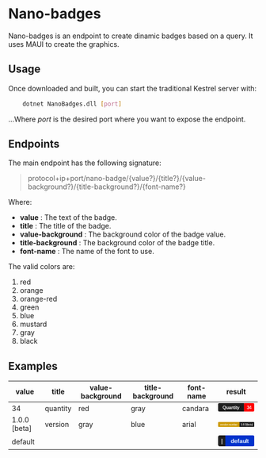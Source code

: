 # Nano-badges

Nano-badges is an endpoint to create dinamic badges based on a query. It uses MAUI to create the graphics.

## Usage

Once downloaded and built, you can start the traditional Kestrel server with:

```bash
    dotnet NanoBadges.dll [port] 
```

...Where _port_ is the desired port where you want to expose the endpoint.

## Endpoints

The main endpoint has the following signature:

> protocol+ip+port/nano-badge/{value?}/{title?}/{value-background?}/{title-background?}/{font-name?}

Where:

* **value** : The text of the badge.
* **title** : The title of the badge.
* **value-background** : The background color of the badge value. 
* **title-background** : The background color of the badge title.
* **font-name** : The name of the font to use.

The valid colors are:
1. red
2. orange
3. orange-red
4. green
5. blue
6. mustard
7. gray
8. black

## Examples

|value|title|value-background|title-background|font-name| result|
|---|---|---|---|---|---|
|34|quantity|red|gray|candara|![](./examples/34-quantity-red-gray-candara.png)|
|1.0.0 [beta]|version|gray|blue|arial|![](./examples/1.0.0%5Bbeta%5D-version-gray-mustard-arial.png)|
|default|||||![](./examples/default.png)|